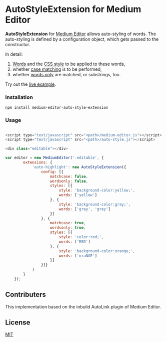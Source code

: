 # AutoStyleExtension for Medium Editor

**AutoStyleExtension** for [Medium Editor](https://yabwe.github.io/medium-editor/) allows auto-styling of words. The auto-styling is defined by a configuration object, which gets passed to the constructur.

In detail:

1. <u>Words</u> and the <u>CSS style</u> to be applied to these words,
2. whether <u>case matching</u> is to be performed,
3. whether <u>words only</u> are matched, or substrings, too.
</ol>

Try out the [live example](https://xerik.github.io/medium-editor-auto-style-extension/).

### Installation

`npm install medium-editor-auto-style-extension`

### Usage

```javascript

<script type="text/javascript" src="<path>/medium-editor.js"></script>
<script type="text/javascript" src="<path>/auto-style.js"></script>

<div class="editable"></div>

var editor = new MediumEditor('.editable', {
        extensions: {
            'auto-highlight': new AutoStyleExtension({
                config: [{
                    matchcase: false,
                    wordsonly: false,
                    styles: [{
                        style: 'background-color:yellow;',
                        words: ['yellow']
                    }, {
                        style: 'background-color:gray;',
                        words: ['gray', 'grey']
                    }]
                }, {
                    matchcase: true,
                    wordsonly: true,
                    styles: [{
                        style: 'color:red;',
                        words: ['RED']
                    }, {
                        style: 'background-color:orange;',
                        words: ['oraNGE']
                    }]
                }]}
            )
        }
    });
```

## Contributers

This implementation based on the inbuild AutoLink plugin of Medium Editor.


## License

[MIT](https://opensource.org/licenses/MIT)
